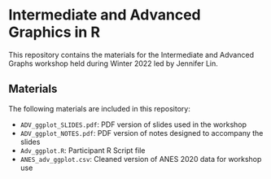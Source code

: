 # Intermediate and Advanced Graphics in R

This repository contains the materials for the Intermediate and Advanced Graphs workshop held during Winter 2022 led by Jennifer Lin.

## Materials

The following materials are included in this repository:

- `ADV_ggplot_SLIDES.pdf`: PDF version of slides used in the workshop
- `ADV_ggplot_NOTES.pdf`: PDF version of notes designed to accompany the slides
- `Adv_ggplot.R`: Participant R Script file
- `ANES_adv_ggplot.csv`: Cleaned version of ANES 2020 data for workshop use
